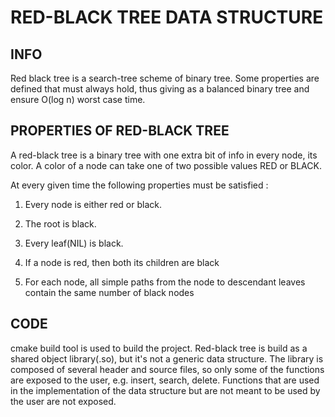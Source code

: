 RED-BLACK TREE DATA STRUCTURE
=============================

INFO
----
Red black tree is a search-tree scheme of binary tree. Some properties are
defined that must always hold, thus giving as a balanced binary tree and
ensure O(log n) worst case time.

PROPERTIES OF RED-BLACK TREE
----------------------------
A red-black tree is a binary tree with one extra bit of info in every node, its
color. A color of a node can take one of two possible values RED or BLACK.

At every given time the following properties must be satisfied :

1. Every node is either red or black.

2. The root is black.

3. Every leaf(NIL) is black.

4. If a node is red, then both its children are black

5. For each node, all simple paths from the node to descendant leaves contain
the same number of black nodes

CODE
----

cmake build tool is used to build the project. Red-black tree is build as a
shared object library(.so), but it's not a generic data structure. The library
is composed of several header and source files, so only some of the functions 
are exposed to the user, e.g. insert, search, delete. Functions that are used
in the implementation of the data structure but are not meant to be used by the
user are not exposed.